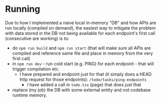 # Running


Due to how I implemented a naive local in-memory "DB" and how APIs are run locally (compiled on demand), the easiest way to mitigate the problem with data stored in the DB not being available for each endpoint's first call (consecutive are working) is to: 

 - do `npm run build` and `npm run start` (that will make sure all APIs are compiled and reference same file and place in memory from the very first call)
 - in `npm run dev` - run cold start (e.g. PING) for each endpoint - that will trigger compilation etc.
   - I have prepared and endpoint just for that (it simply does a HEAD http request for those endpoints): `/todo/tasks/ping-endpoints`
     - I have added a call in `todo.tsx` (page) that does just that
 - replace (my job) the DB with some external entity and not codebase runtime memory.

